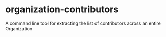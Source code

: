 # organization-contributors

A command line tool for extracting the list of contributors across an entire Organization
